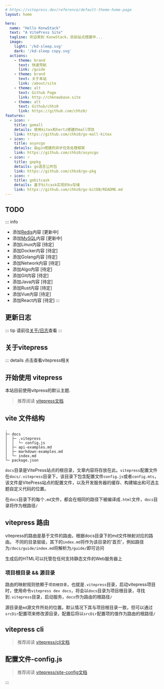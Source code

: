 ```yaml
---
# https://vitepress.dev/reference/default-theme-home-page
layout: home

hero:
  name: "Hello KonwStack"
  text: "A VitePress Site"
  tagline: 欢迎来到 KonwStack，目前站点搭建中...
  image:
    light: '/kd-sleep.svg'
    dark: '/kd-sleep copy.svg'
  actions:
    - theme: brand
      text: 快速导航
      link: /guide
    - theme: brand
      text: 关于本站
      link: /about/site
    - theme: alt
      text: Github Page
      link: http://chknowbase.site
    - theme: alt
      text: Github/chhz0
      link: https://github.com/chhz0/
features:
  - icon: ⚡️
    title: gomall
    details: 使用kitex和hertz搭建的mall项目
    link: https://github.com/chhz0/go-mall-kitex
  - icon: ⚡️
    title: asyncgo
    details: 由gin搭建的异步任务处理框架
    link: https://github.com/chhz0/asyncgo
  - icon: ⚡️
    title: gopkg
    details: go语言公共包
    link: https://github.com/chhz0/go-pkg
  - icon: ⚡️
    title: gobitcask
    details: 基于bitcask实现的kv存储
    link: https://github.com/chhz0/go-bitDB/README.md
---
```

## TODO <Badge type="tip" text="TODO List" />

::: info
- 添加[Redis](./redis/index)内容 [更新中]
- 添加[MySQL](./mysql/index)内容 [更新中]
- 添加Linux内容 [待定]
- 添加Docker内容 [待定]
- 添加Golang内容 [待定]
- 添加Network内容 [待定]
- 添加Algo内容 [待定]
- 添加Git内容 [待定]
- 添加Java内容 [待定]
- 添加Rust内容 [待定]
- 添加Vue内容 [待定]
- 添加React内容 [待定]
:::

## 更新日志 <Badge type="tip" text="Log" />

::: tip
请前往[关于/日志](/about/log)查看
:::

## 关于vitepress

::: details 点击查看vitepress相关
## 开始使用 vitepress
本站目前使用vitpress的默认主题.

> 推荐阅读
> [vitepress文档](https://vitepress.dev/zh/guide)

## vite 文件结构

```text
.
├─ docs
│  ├─ .vitepress
│  │  └─ config.js
│  ├─ api-examples.md
│  ├─ markdown-examples.md
│  └─ index.md
└─ package.json
```
`docs`目录是VitePress站点的根目录，文章内容将存放在此。`vitepress`配置文件在`docs/.vitepress`目录下，该目录下包含配置文件`config.js`或者`config.mts`，该文件是VitePress站点的配置文件，以及开发服务器的缓存、构建输出和可选主题自定义代码的位置。

在`docs`目录下的每个`.md`文件，都会在相同的路径下被编译成`.html`文件，`docs`目录将作为根路径`/`

## vitepress 路由

vitepress的路由是基于文件的路由，根据docs目录下的md文件映射对应的路由。
不同的目录层级，其下的`index.md`将作为该目录的'首页'，例如路径为`/docs/guide/index.md`将解析为`/guide/`即可访问

生成后的HTML可以托管在任何支持静态文件的Web服务器上


### 项目根目录 && 源目录
路由的映射规则依赖于`项目根目录`，也就是`.vitepress`目录，启动vitepress项目时，使用命令`vitepress dev docs`，将会以`docs`目录为项目根目录，寻找到`.vitepress`目录，启动服务，`docs`作为路由的根路径`/`

源目录是`md`源文件所处的位置。默认情况下其与项目根目录一致，但可以通过`srcDir`配置项来修改源目录，配置后将以`srcDir`配置项的值作为路由的根路径`/`

## vitepress cli
> 推荐阅读
> [vitepress/cli文档](https://vitepress.dev/zh/reference/cli)

## 配置文件-config.js

> 推荐阅读
> [vitepress/site-config文档](https://vitepress.dev/zh/reference/site-config)

:::